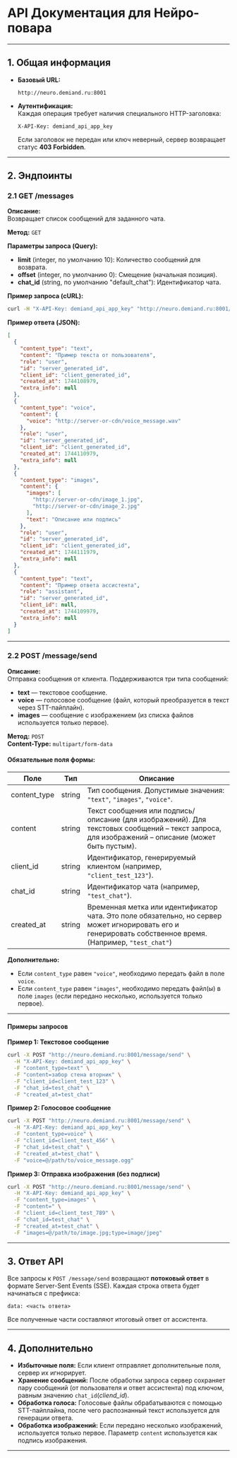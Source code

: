 # API Документация для Нейро-повара

---

## 1. Общая информация

- **Базовый URL:**  
  ```
  http://neuro.demiand.ru:8001
  ```

- **Аутентификация:**  
  Каждая операция требует наличия специального HTTP-заголовка:
  ```
  X-API-Key: demiand_api_app_key
  ```
  Если заголовок не передан или ключ неверный, сервер возвращает статус **403 Forbidden**.

---

## 2. Эндпоинты

### 2.1 GET /messages

**Описание:**  
Возвращает список сообщений для заданного чата.

**Метод:** `GET`

**Параметры запроса (Query):**

- **limit** (integer, по умолчанию 10): Количество сообщений для возврата.
- **offset** (integer, по умолчанию 0): Смещение (начальная позиция).
- **chat_id** (string, по умолчанию "default_chat"): Идентификатор чата.

**Пример запроса (cURL):**
```bash
curl -H "X-API-Key: demiand_api_app_key" "http://neuro.demiand.ru:8001/messages?limit=10&offset=0&chat_id=test_chat"
```

**Пример ответа (JSON):**
```json
[
  {
    "content_type": "text",
    "content": "Пример текста от пользователя",
    "role": "user",
    "id": "server_generated_id",
    "client_id": "client_generated_id",
    "created_at": 1744108979,
    "extra_info": null
  },
  {
    "content_type": "voice",
    "content": {
      "voice": "http://server-or-cdn/voice_message.wav"
    },
    "role": "user",
    "id": "server_generated_id",
    "client_id": "client_generated_id",
    "created_at": 1744110979,
    "extra_info": null
  },
  {
    "content_type": "images",
    "content": {
      "images": [
        "http://server-or-cdn/image_1.jpg",
        "http://server-or-cdn/image_2.jpg"
      ],
      "text": "Описание или подпись"
    },
    "role": "user",
    "id": "server_generated_id",
    "client_id": "client_generated_id",
    "created_at": 1744111979,
    "extra_info": null
  },
  {
    "content_type": "text",
    "content": "Пример ответа ассистента",
    "role": "assistant",
    "id": "server_generated_id",
    "client_id": null,
    "created_at": 1744109979,
    "extra_info": null
  }
]

```

---

### 2.2 POST /message/send

**Описание:**  
Отправка сообщения от клиента. Поддерживаются три типа сообщений:

- **text** — текстовое сообщение.
- **voice** — голосовое сообщение (файл, который преобразуется в текст через STT-пайплайн).
- **images** — сообщение с изображением (из списка файлов используется только первое).

**Метод:** `POST`  
**Content-Type:** `multipart/form-data`

#### Обязательные поля формы:

| Поле          | Тип     | Описание                                                                                                                                                              |
|---------------|---------|-----------------------------------------------------------------------------------------------------------------------------------------------------------------------|
| content_type  | string  | Тип сообщения. Допустимые значения: `"text"`, `"images"`, `"voice"`.                                                                                                  |
| content       | string  | Текст сообщения или подпись/описание (для изображений). Для текстовых сообщений – текст запроса, для изображений – описание (может быть пустым).                   |
| client_id     | string  | Идентификатор, генерируемый клиентом (например, `"client_test_123"`).                                                                                                 |
| chat_id       | string  | Идентификатор чата (например, `"test_chat"`).                                                                                                                         |
| created_at    | string  | Временная метка или идентификатор чата. Это поле обязательно, но сервер может игнорировать его и генерировать собственное время. (Например, `"test_chat"`)         |

**Дополнительно:**

- Если `content_type` равен `"voice"`, необходимо передать файл в поле `voice`.
- Если `content_type` равен `"images"`, необходимо передать файл(ы) в поле `images` (если передано несколько, используется только первое).

---

#### Примеры запросов

**Пример 1: Текстовое сообщение**
```bash
curl -X POST "http://neuro.demiand.ru:8001/message/send" \
  -H "X-API-Key: demiand_api_app_key" \
  -F "content_type=text" \
  -F "content=забор стена вторник" \
  -F "client_id=client_test_123" \
  -F "chat_id=test_chat" \
  -F "created_at=test_chat"
```

**Пример 2: Голосовое сообщение**
```bash
curl -X POST "http://neuro.demiand.ru:8001/message/send" \
  -H "X-API-Key: demiand_api_app_key" \
  -F "content_type=voice" \
  -F "client_id=client_test_456" \
  -F "chat_id=test_chat" \
  -F "created_at=test_chat" \
  -F "voice=@/path/to/voice_message.ogg"
```

**Пример 3: Отправка изображения (без подписи)**
```bash
curl -X POST "http://neuro.demiand.ru:8001/message/send" \
  -H "X-API-Key: demiand_api_app_key" \
  -F "content_type=images" \
  -F "content=" \
  -F "client_id=client_test_789" \
  -F "chat_id=test_chat" \
  -F "created_at=test_chat" \
  -F "images=@/path/to/image.jpg;type=image/jpeg"
```

---

## 3. Ответ API

Все запросы к `POST /message/send` возвращают **потоковый ответ** в формате Server-Sent Events (SSE). Каждая строка ответа будет начинаться с префикса:
```
data: <часть ответа>
```
Все полученные части составляют итоговый ответ от ассистента.

---

## 4. Дополнительно

- **Избыточные поля:** Если клиент отправляет дополнительные поля, сервер их игнорирует.
- **Хранение сообщений:** После обработки запроса сервер сохраняет пару сообщений (от пользователя и ответ ассистента) под ключом, равным значению `chat_id`(*cliend_id*).
- **Обработка голоса:** Голосовые файлы обрабатываются с помощью STT-пайплайна, после чего распознанный текст используется для генерации ответа.
- **Обработка изображений:** Если передано несколько изображений, используется только первое. Параметр `content` используется как подпись изображения.

---
